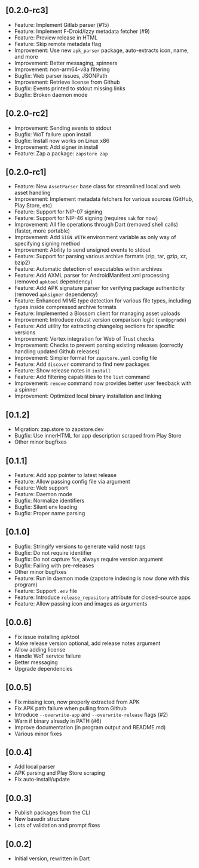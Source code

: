 ## [0.2.0-rc3]

  - Feature: Implement Gitlab parser (#15)
  - Feature: Implement F-Droid/Izzy metadata fetcher (#9)
  - Feature: Preview release in HTML
  - Feature: Skip remote metadata flag
  - Improvement: Use new `apk_parser` package, auto-extracts icon, name, and more
  - Improvement: Better messaging, spinners
  - Improvement: non-arm64-v8a filtering
  - Bugfix: Web parser issues, JSONPath
  - Improvement: Retrieve license from Github
  - Bugfix: Events printed to stdout missing links
  - Bugfix: Broken daemon mode

## [0.2.0-rc2]

  - Improvement: Sending events to stdout
  - Bugfix: WoT failure upon install
  - Bugfix: Install now works on Linux x86
  - Improvement: Add signer in install
  - Feature: Zap a package: `zapstore zap`

## [0.2.0-rc1]

  - Feature: New `AssetParser` base class for streamlined local and web asset handling
  - Improvement: Implement metadata fetchers for various sources (GitHub, Play Store, etc)
  - Feature: Support for NIP-07 signing
  - Feature: Support for NIP-46 signing (requires `nak` for now)
  - Improvement: All file operations through Dart (removed shell calls) (faster, more portable)
  - Improvement: Add `SIGN_WITH` environment variable as only way of specifying signing method
  - Improvement: Ability to send unsigned events to stdout
  - Feature: Support for parsing various archive formats (zip, tar, gzip, xz, bzip2)
  - Feature: Automatic detection of executables within archives
  - Feature: Add AXML parser for AndroidManifest.xml processing (removed `apktool` dependency)
  - Feature: Add APK signature parser for verifying package authenticity (removed `apksigner` dependency)
  - Feature: Enhanced MIME type detection for various file types, including types inside compressed archive formats
  - Feature: Implemented a Blossom client for managing asset uploads
  - Improvement: Introduce robust version comparison logic (`canUpgrade`)
  - Feature: Add utility for extracting changelog sections for specific versions
  - Improvement: Vertex integration for Web of Trust checks
  - Improvement: Checks to prevent parsing existing releases (correctly handling updated Github releases)
  - Improvement: Simpler format for `zapstore.yaml` config file
  - Feature: Add `discover` command to find new packages
  - Feature: Show release notes in `install`
  - Feature: Add filtering capabilities to the `list` command
  - Improvement: `remove` command now provides better user feedback with a spinner
  - Improvement: Optimized local binary installation and linking

## [0.1.2]

  - Migration: zap.store to zapstore.dev
  - Bugfix: Use innerHTML for app description scraped from Play Store
  - Other minor bugfixes

## [0.1.1]

  - Feature: Add app pointer to latest release
  - Feature: Allow passing config file via argument
  - Feature: Web support
  - Feature: Daemon mode
  - Bugfix: Normalize identifiers
  - Bugfix: Silent env loading
  - Bugfix: Proper name parsing

## [0.1.0]

  - Bugfix: Stringify versions to generate valid nostr tags
  - Bugfix: Do not require identifier
  - Bugfix: Do not capture %v, always require version argument
  - Bugfix: Failing with pre-releases
  - Other minor bugfixes
  - Feature: Run in daemon mode (zapstore indexing is now done with this program)
  - Feature: Support `.env` file
  - Feature: Introduce `release_repository` attribute for closed-source apps
  - Feature: Allow passing icon and images as arguments

## [0.0.6]

  - Fix issue installing apktool
  - Make release version optional, add release notes argument
  - Allow adding license
  - Handle WoT service failure
  - Better messaging
  - Upgrade dependencies

## [0.0.5]

  - Fix missing icon, now properly extracted from APK
  - Fix APK path failure when pulling from Github
  - Introduce `--overwrite-app` and `--overwrite-release` flags (#2)
  - Warn if binary already in PATH (#6)
  - Improve documentation (in program output and README.md)
  - Various minor fixes

## [0.0.4]

  - Add local parser
  - APK parsing and Play Store scraping
  - Fix auto-install/update

## [0.0.3]

  - Publish packages from the CLI
  - New basedir structure
  - Lots of validation and prompt fixes

## [0.0.2]

  - Initial version, rewritten in Dart

